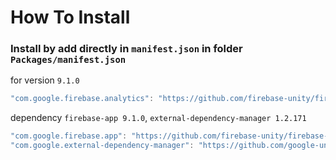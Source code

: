 # How To Install

### Install by add directly in `manifest.json` in folder `Packages/manifest.json`

for version `9.1.0`
```csharp
"com.google.firebase.analytics": "https://github.com/firebase-unity/firebase-analytics.git#9.1.0",
```


dependency `firebase-app 9.1.0`, `external-dependency-manager 1.2.171`
```csharp
"com.google.firebase.app": "https://github.com/firebase-unity/firebase-app.git#9.1.0",
"com.google.external-dependency-manager": "https://github.com/google-unity/external-dependency-manager.git#1.2.171",
```